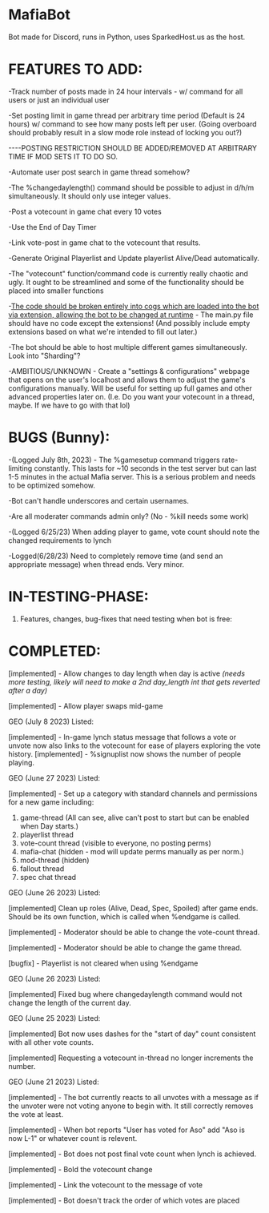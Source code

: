 # MafiaBot

Bot made for Discord, runs in Python, uses SparkedHost.us as the host.

# FEATURES TO ADD:

-Track number of posts made in 24 hour intervals - w/ command for all users or just an individual user

-Set posting limit in game thread per arbitrary time period (Default is 24 hours) w/ command to see how many posts left per user. (Going overboard should probably result in a slow mode role instead of locking you out?) 

----POSTING RESTRICTION SHOULD BE ADDED/REMOVED AT ARBITRARY TIME IF MOD SETS IT TO DO SO.

-Automate user post search in game thread somehow?

-The %changedaylength() command should be possible to adjust in d/h/m simultaneously.  It should only use integer values.

-Post a votecount in game chat every 10 votes

-Use the End of Day Timer

-Link vote-post in game chat to the votecount that results.

-Generate Original Playerlist and Update playerlist Alive/Dead automatically.

-The "votecount" function/command code is currently really chaotic and ugly.  It ought to be streamlined and some of the functionality should be placed into smaller functions

-<u>The code should be broken entirely into cogs which are loaded into the bot via extension, allowing the bot to be changed at runtime</u> - The main.py file should have no code except the extensions!  (And possibly include empty extensions based on what we're intended to fill out later.)

-The bot should be able to host multiple different games simultaneously.  Look into "Sharding"?

-AMBITIOUS/UNKNOWN - Create a "settings & configurations" webpage that opens on the user's localhost and allows them to adjust the game's configurations manually.  Will be useful for setting up full games and other advanced properties later on.  (I.e. Do you want your votecount in a thread, maybe.  If we have to go with that lol)

# BUGS (Bunny):

-(Logged July 8th, 2023) - The %gamesetup command triggers rate-limiting constantly.  This lasts for ~10 seconds in the test server but can last 1-5 minutes in the actual Mafia server.  This is a serious problem and needs to be optimized somehow. 

-Bot can't handle underscores and certain usernames.

-Are all moderater commands admin only? (No - %kill needs some work) 

-(Logged 6/25/23) When adding player to game, vote count should note the changed requirements to lynch

-Logged(6/28/23) Need to completely remove time (and send an appropriate message) when thread ends.  Very minor.

# IN-TESTING-PHASE:
1) Features, changes, bug-fixes that need testing when bot is free:


# COMPLETED:

[implemented] - Allow changes to day length when day is active
*(needs more testing, likely will need to make a 2nd day_length int that gets reverted after a day)*

[implemented] - Allow player swaps mid-game


GEO (July 8 2023) Listed:

[implemented] - In-game lynch status message that follows a vote or unvote now also links to the votecount for ease of players exploring the vote history.
[implemented] - %signuplist now shows the number of people playing.

GEO (June 27 2023) Listed:

[implemented] - Set up a category with standard channels and permissions for a new game including: 
1) game-thread (All can see, alive can't post to start but can be enabled when Day starts.) 
2) playerlist thread 
3) vote-count thread (visible to everyone, no posting perms)
4) mafia-chat (hidden - mod will update perms manually as per norm.)
5) mod-thread (hidden)
6) fallout thread
7) spec chat thread


GEO (June 26 2023) Listed:

[implemented] Clean up roles (Alive, Dead, Spec, Spoiled) after game ends.  Should be its own function, which is called when %endgame is called.

[implemented] - Moderator should be able to change the vote-count thread.

[implemented] - Moderator should be able to change the game thread.

[bugfix] - Playerlist is not cleared when using %endgame

GEO (June 26 2023) Listed:

[implemented] Fixed bug where changedaylength command would not change the length of the current day.

GEO (June 25 2023) Listed:

[implemented] Bot now uses dashes for the "start of day" count consistent with all other vote counts.

[implemented] Requesting a votecount in-thread no longer increments the number.


GEO (June 21 2023) Listed:

[implemented] - The bot currently reacts to all unvotes with a message as if the unvoter were not voting anyone to begin with.  It still correctly removes the vote at least.

[implemented] - When bot reports "User has voted for Aso" add "Aso is now L-1" or whatever count is relevent.

[implemented] - Bot does not post final vote count when lynch is achieved.

[implemented] - Bold the votecount change

[implemented] - Link the votecount to the message of vote

[implemented] - Bot doesn't track the order of which votes are placed




